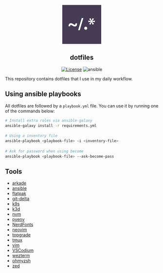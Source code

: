 <div align="center">

<img alt="dotfiles logo" src="assets/dotfile.png">
<h2 align="center">dotfiles</h2>

[![License](https://img.shields.io/badge/License-MIT-b5dc10?style=flat-square)](https://opensource.org/licenses/MIT)
![ansible](https://img.shields.io/badge/Ansible-grey?style=flat-square&logo=ansible)

</div>

This repository contains dotfiles that I use in my daily workflow.

## Using ansible playbooks

All dotfiles are followed by a `playbook.yml` file. You can use it by running one of the commands below:

```sh
# Install extra roles via ansible-galaxy
ansible-galaxy install -r requirements.yml

# Using a inventory file
ansible-playbook <playbook-file> -i <inventory-file>

# Ask for password when using become
ansible-playbook <playbook-file> --ask-become-pass

```

## Tools

- [arkade](https://github.com/alexellis/arkade)
- [ansible](https://docs.ansible.com)
- [flatpak](https://flatpak.org/)
- [git-delta](https://github.com/dandavison/delta)
- [k9s](https://k9scli.io/)
- [k3d](https://github.com/k3d-io/k3d)
- [nvm](https://github.com/nvm-sh/nvm)
- [pyenv](https://github.com/pyenv/pyenv)
- [NerdFonts](https://www.nerdfonts.com/)
- [neovim](https://github.com/neovim/neovim)
- [topgrade](https://github.com/topgrade-rs/topgrade)
- [tmux](https://github.com/tmux/tmux)
- [vim](https://www.vim.org/)
- [VSCodium](https://vscodium.com/)
- [wezterm](https://github.com/wez/wezterm)
- [ohmyzsh](https://github.com/ohmyzsh/ohmyzsh)
- [zed](https://zed.dev/docs)
